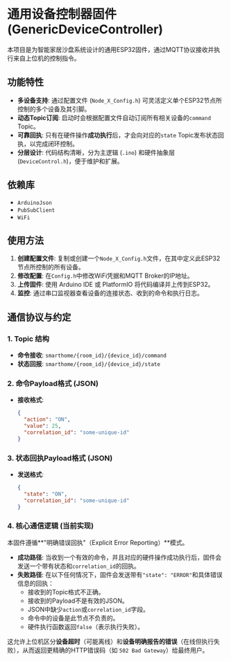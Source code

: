 # 通用设备控制器固件 (GenericDeviceController)

本项目是为智能家居沙盘系统设计的通用ESP32固件，通过MQTT协议接收并执行来自上位机的控制指令。

## 功能特性
- **多设备支持**: 通过配置文件 (`Node_X_Config.h`) 可灵活定义单个ESP32节点所控制的多个设备及其引脚。
- **动态Topic订阅**: 启动时会根据配置文件自动订阅所有相关设备的`command` Topic。
- **可靠回执**: 只有在硬件操作**成功执行**后，才会向对应的`state` Topic发布状态回执，以完成闭环控制。
- **分层设计**: 代码结构清晰，分为主逻辑 (`.ino`) 和硬件抽象层 (`DeviceControl.h`)，便于维护和扩展。

## 依赖库
- `ArduinoJson`
- `PubSubClient`
- `WiFi`

## 使用方法
1.  **创建配置文件**: 复制或创建一个`Node_X_Config.h`文件，在其中定义此ESP32节点所控制的所有设备。
2.  **修改配置**: 在`Config.h`中修改WiFi凭据和MQTT Broker的IP地址。
3.  **上传固件**: 使用 Arduino IDE 或 PlatformIO 将代码编译并上传到ESP32。
4.  **监控**: 通过串口监视器查看设备的连接状态、收到的命令和执行日志。

## 通信协议与约定

### 1. Topic 结构
- **命令接收**: `smarthome/{room_id}/{device_id}/command`
- **状态回报**: `smarthome/{room_id}/{device_id}/state`

### 2. 命令Payload格式 (JSON)
- **接收格式**:
  ```json
  {
    "action": "ON",
    "value": 25,
    "correlation_id": "some-unique-id"
  }
  ```

### 3. 状态回执Payload格式 (JSON)
- **发送格式**:
  ```json
  {
    "state": "ON",
    "correlation_id": "some-unique-id"
  }
  ```

### 4. 核心通信逻辑 (当前实现)
本固件遵循**"明确错误回执"（Explicit Error Reporting）**模式。
- **成功路径**: 当收到一个有效的命令，并且对应的硬件操作成功执行后，固件会发送一个带有状态和`correlation_id`的回执。
- **失败路径**: 在以下任何情况下，固件会发送带有`"state": "ERROR"`和具体错误信息的回执：
    - 接收到的Topic格式不正确。
    - 接收到的Payload不是有效的JSON。
    - JSON中缺少`action`或`correlation_id`字段。
    - 命令中的设备是此节点不负责的。
    - 硬件执行函数返回`false`（表示执行失败）。

这允许上位机区分**设备超时**（可能离线）和**设备明确报告的错误**（在线但执行失败），从而返回更精确的HTTP错误码（如 `502 Bad Gateway`）给最终用户。

